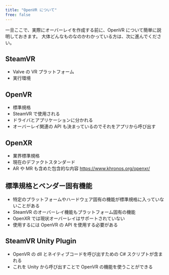 ```yaml
---
title: "OpenVR について"
free: false
---
```


一旦ここで、実際にオーバーレイを作成する前に、OpenVR について簡単に説明しておきます。
大体どんなものなのかわかっている方は、次に進んでください。

## SteamVR
- Valve の VR プラットフォーム
- 実行環境

## OpenVR
- 標準規格
- SteamVR で使用される
- ドライバとアプリケーションに分かれる
- オーバーレイ関連の API も決まっているのでそれをアプリから呼び出す

## OpenXR
- 業界標準規格
- 現在のデファクトスタンダード
- AR や MR も含めた包含的な内容
https://www.khronos.org/openxr/

## 標準規格とベンダー固有機能
- 特定のプラットフォームやハードウェア固有の機能が標準規格に入っていないことがある
- SteamVR のオーバーレイ機能もプラットフォーム固有の機能
- OpenXR では現状オーバーレイはサポートされていない
- 使用するには OpenVR の API を使用する必要がある

## SteamVR Unity Plugin
- OpenVR の dll とネイティブコードを呼び出すための C# スクリプトが含まれる
- これを Unity から呼び出すことで OpenVR の機能を使うことができる
